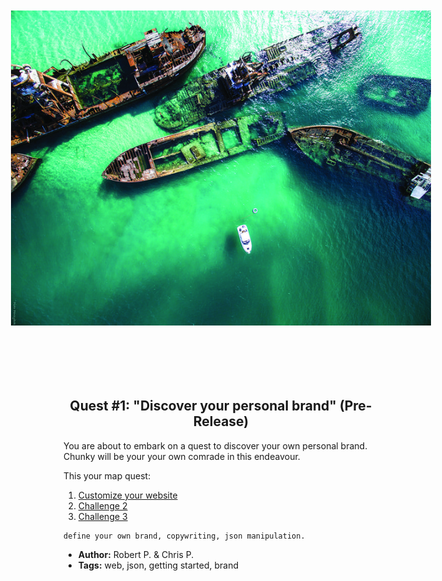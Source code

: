 <img src="../img/quest.jpg"
  style="transform: rotate(90deg);"/>

<p align="center">
  <h2 align="center"> Quest #1: "Discover your personal brand" (Pre-Release)</h2>
</p>

You are about to embark on a quest to discover your own personal brand. Chunky will be your your own comrade in this endeavour.

This your map quest:

1. [Customize your website](https://github.com/fluidtrends/carmel/tree/challenges-chunk/challenges/define-your-brand/challenge1)
2. [Challenge 2](https://github.com/fluidtrends/carmel/tree/challenges-chunk/challenges/define-your-brand/challenge2)
2. [Challenge 3](https://github.com/fluidtrends/carmel/tree/challenges-chunk/challenges/define-your-brand/challenge3)

```$xslt
define your own brand, copywriting, json manipulation. 
```

* **Author:** Robert P. & Chris P.
* **Tags:** web, json, getting started, brand
